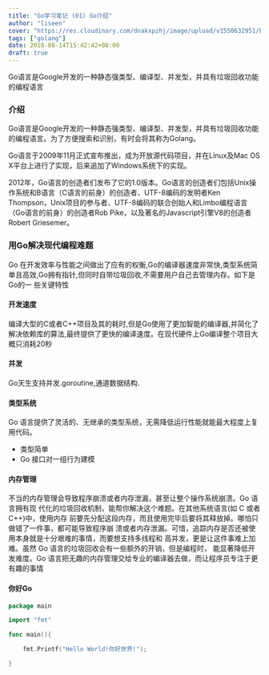```yaml
---
title: "Go学习笔记 (01) Go介绍"
author: "liseen"
cover: "https://res.cloudinary.com/dnakxpzhj/image/upload/v1550632951/blog/golang.jpg"
tags: ["golang"]
date: 2018-08-14T15:42:42+08:00
draft: true
---
```

Go语言是Google开发的一种静态强类型、编译型、并发型，并具有垃圾回收功能的编程语言

<!--more-->

### 介绍

Go语言是Google开发的一种静态强类型、编译型、并发型，并具有垃圾回收功能的编程语言。为了方便搜索和识别，有时会将其称为Golang。

Go语言于2009年11月正式宣布推出，成为开放源代码项目，并在Linux及Mac OS X平台上进行了实现，后来追加了Windows系统下的实现。

2012年，Go语言的创造者们发布了它的1.0版本。Go语言的创造者们包括Unix操作系统和B语言（C语言的前身）的创造者、UTF-8编码的发明者Ken Thompson，Unix项目的参与者、UTF-8编码的联合创始人和Limbo编程语言（Go语言的前身）的创造者Rob Pike，以及著名的Javascript引擎V8的创造者Robert Griesemer。

### 用Go解决现代编程难题

Go 在开发效率与性能之间做出了应有的权衡,Go的编译器速度非常快,类型系统简单且高效,Go拥有指针,但同时自带垃圾回收,不需要用户自己去管理内存。如下是Go的一
些关键特性

#### 开发速度

编译大型的C或者C++项目及其的耗时,但是Go使用了更加智能的编译器,并简化了解决依赖库的算法,最终提供了更快的编译速度。在现代硬件上Go编译整个项目大概只消耗20秒

#### 并发

Go天生支持并发.goroutine,通道数据结构.

#### 类型系统

Go 语言提供了灵活的、无继承的类型系统，无需降低运行性能就能最大程度上复用代码。

* 类型简单
* Go 接口对一组行为建模

#### 内存管理

不当的内存管理会导致程序崩溃或者内存泄漏，甚至让整个操作系统崩溃。Go 语言拥有现 代化的垃圾回收机制，能帮你解决这个难题。在其他系统语言(如 C 或者 C++)中，使用内存 前要先分配这段内存，而且使用完毕后要将其释放掉。哪怕只做错了一件事，都可能导致程序崩 溃或者内存泄漏。可惜，追踪内存是否还被使用本身就是十分艰难的事情，而要想支持多线程和 高并发，更是让这件事难上加难。虽然 Go 语言的垃圾回收会有一些额外的开销，但是编程时， 能显著降低开发难度。Go 语言把无趣的内存管理交给专业的编译器去做，而让程序员专注于更 有趣的事情

#### 你好Go

```go
package main

import "fmt"

func main(){

    fmt.Printf("Hello World!你好世界!");

}

```